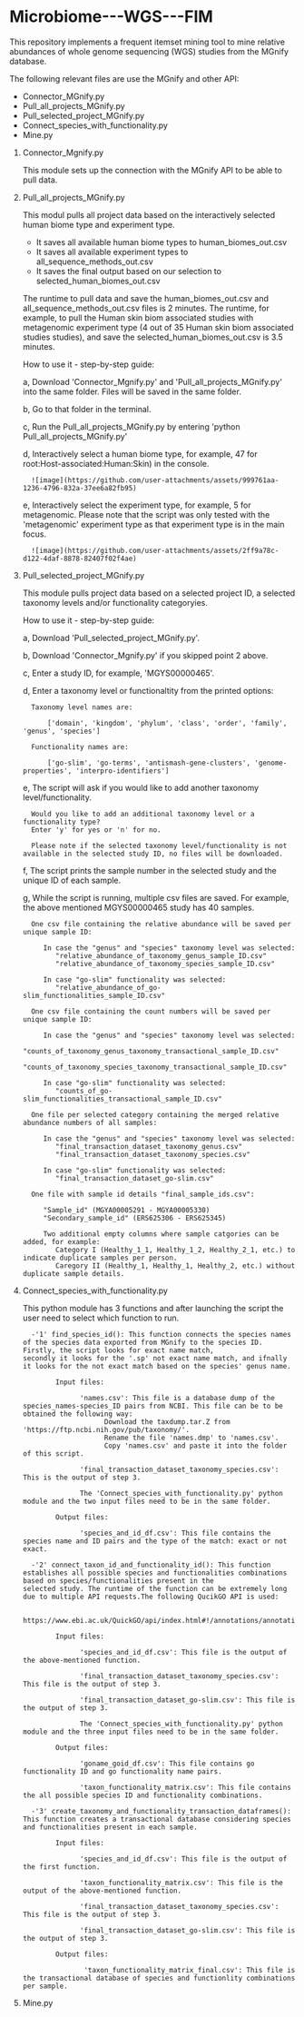 # Microbiome---WGS---FIM
This repository implements a frequent itemset mining tool to mine relative abundances of whole genome sequencing (WGS) studies from the MGnify database.

The following relevant files are use the MGnify and other API:

- Connector_MGnify.py
- Pull_all_projects_MGnify.py
- Pull_selected_project_MGnify.py
- Connect_species_with_functionality.py
- Mine.py

1. Connector_Mgnify.py
   
   This module sets up the connection with the MGnify API to be able to pull data.
   
2. Pull_all_projects_MGnify.py
   
   This modul pulls all project data based on the interactively selected human biome type and experiment type.
    - It saves all available human biome types to human_biomes_out.csv
    - It saves all available experiment types to all_sequence_methods_out.csv
    - It saves the final output based on our selection to selected_human_biomes_out.csv

   The runtime to pull data and save the human_biomes_out.csv and all_sequence_methods_out.csv files is 2 minutes.
   The runtime, for example, to pull the Human skin biom associated studies with metagenomic experiment type (4 out of 35 Human skin biom
   associated studies studies), and save the selected_human_biomes_out.csv is 3.5 minutes.
   
   How to use it - step-by-step guide:
   
      a, Download 'Connector_Mgnify.py' and 'Pull_all_projects_MGnify.py' into the same folder. Files will be saved in the same folder.
   
      b, Go to that folder in the terminal.
   
      c, Run the Pull_all_projects_MGnify.py by entering 'python Pull_all_projects_MGnify.py'
   
      d, Interactively select a human biome type, for example, 47 for root:Host-associated:Human:Skin) in the console.
   
         ![image](https://github.com/user-attachments/assets/999761aa-1236-4796-832a-37ee6a82fb95)

   
      e, Interactively select the experiment type, for example, 5 for metagenomic. Please note that the script was only tested with the    
         'metagenomic' experiment type as that experiment type is in the main focus.
   
         ![image](https://github.com/user-attachments/assets/2ff9a78c-d122-4daf-8878-82407f02f4ae)


4. Pull_selected_project_MGnify.py
   
   This module pulls project data based on a selected project ID, a selected taxonomy levels and/or functionality categoryies.

   How to use it - step-by-step guide:
   
      a, Download 'Pull_selected_project_MGnify.py'.
   
      b, Download 'Connector_Mgnify.py' if you skipped point 2 above.
   
      c, Enter a study ID, for example, 'MGYS00000465'.
   
      d, Enter a taxonomy level or functionaltity from the printed options:

         Taxonomy level names are:
   
             ['domain', 'kingdom', 'phylum', 'class', 'order', 'family', 'genus', 'species']

         Functionality names are:
   
             ['go-slim', 'go-terms', 'antismash-gene-clusters', 'genome-properties', 'interpro-identifiers']
   
      e, The script will ask if you would like to add another taxonomy level/functionality.
   
         Would you like to add an additional taxonomy level or a functionality type?
         Enter 'y' for yes or 'n' for no.

         Please note if the selected taxonomy level/functionality is not available in the selected study ID, no files will be downloaded.

      f, The script prints the sample number in the selected study and the unique ID of each sample.
   
      g, While the script is running, multiple csv files are saved. For example, the above mentioned MGYS00000465 study has 40 samples.
   
         One csv file containing the relative abundance will be saved per unique sample ID:
   
            In case the "genus" and "species" taxonomy level was selected:
               "relative_abundance_of_taxonomy_genus_sample_ID.csv"
               "relative_abundance_of_taxonomy_species_sample_ID.csv"
               
            In case "go-slim" functionality was selected:
               "relative_abundance_of_go-slim_functionalities_sample_ID.csv"

         One csv file containing the count numbers will be saved per unique sample ID:
   
            In case the "genus" and "species" taxonomy level was selected:
               "counts_of_taxonomy_genus_taxonomy_transactional_sample_ID.csv"
               "counts_of_taxonomy_species_taxonomy_transactional_sample_ID.csv"

            In case "go-slim" functionality was selected:
               "counts_of_go-slim_functionalities_transactional_sample_ID.csv"
   
         One file per selected category containing the merged relative abundance numbers of all samples:
   
            In case the "genus" and "species" taxonomy level was selected:
               "final_transaction_dataset_taxonomy_genus.csv"
               "final_transaction_dataset_taxonomy_species.csv"
   
            In case "go-slim" functionality was selected:
               "final_transaction_dataset_go-slim.csv"

         One file with sample id details "final_sample_ids.csv":
   
            "Sample_id" (MGYA00005291 - MGYA00005330)
            "Secondary_sample_id" (ERS625306 - ERS625345)
   
            Two additional empty columns where sample catgories can be added, for example:
               Category I (Healthy_1_1, Healthy_1_2, Healthy_2_1, etc.) to indicate duplicate samples per person.
               Caregory II (Healthy_1, Healthy_1, Healthy_2, etc.) without duplicate sample details.

5. Connect_species_with_functionality.py
   
      This python module has 3 functions and after launching the script the user need to select which function to run.
   
         -'1' find_species_id(): This function connects the species names of the species data exported from MGnify to the species ID. Firstly, the script looks for exact name match,                                       secondly it looks for the '.sp' not exact name match, and ifnally it looks for the not exact match based on the species' genus name.
   
               Input files:
   
                     'names.csv': This file is a database dump of the species_names-species_ID pairs from NCBI. This file can be to be obtained the following way:
                           Download the taxdump.tar.Z from 'https://ftp.ncbi.nih.gov/pub/taxonomy/'.
                           Rename the file 'names.dmp' to 'names.csv'.
                           Copy 'names.csv' and paste it into the folder of this script.

                     'final_transaction_dataset_taxonomy_species.csv': This is the output of step 3.

                     The 'Connect_species_with_functionality.py' python module and the two input files need to be in the same folder.

               Output files:

                     'species_and_id_df.csv': This file contains the species name and ID pairs and the type of the match: exact or not exact.

         -'2' connect_taxon_id_and_functionality_id(): This function establishes all possible species and functionalities combinations based on species/functionalities present in the                                                         selected study. The runtime of the function can be extremely long due to multiple API requests.The following QucikGO API is used:

                                                       https://www.ebi.ac.uk/QuickGO/api/index.html#!/annotations/annotationLookupUsingGET

               Input files:

                     'species_and_id_df.csv': This file is the output of the above-mentioned function.

                     'final_transaction_dataset_taxonomy_species.csv': This file is the output of step 3.

                     'final_transaction_dataset_go-slim.csv': This file is the output of step 3.

                     The 'Connect_species_with_functionality.py' python module and the three input files need to be in the same folder.

               Output files:

                     'goname_goid_df.csv': This file contains go functionality ID and go functionality name pairs. 

                     'taxon_functionality_matrix.csv': This file contains the all possible species ID and functionality combinations.
   
         -'3' create_taxonomy_and_functionality_transaction_dataframes(): This function creates a transactional database considering species and functionalities present in each sample.

               Input files:

                     'species_and_id_df.csv': This file is the output of the first function.

                     'taxon_functionality_matrix.csv': This file is the output of the above-mentioned function.

                     'final_transaction_dataset_taxonomy_species.csv': This file is the output of step 3.

                     'final_transaction_dataset_go-slim.csv': This file is the output of step 3.

               Output files:

                      'taxon_functionality_matrix_final.csv': This file is the transactional database of species and functionlity combinations per sample. 

                     
6. Mine.py




